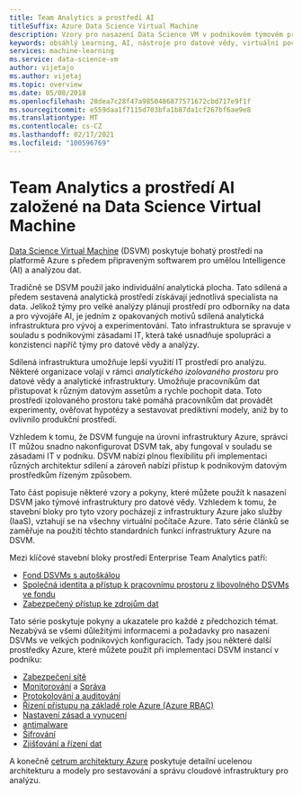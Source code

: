 ```yaml
---
title: Team Analytics a prostředí AI
titleSuffix: Azure Data Science Virtual Machine
description: Vzory pro nasazení Data Science VM v podnikovém týmovém prostředí.
keywords: obsáhlý Learning, AI, nástroje pro datové vědy, virtuální počítač pro datové vědy, geoprostorové analýzy, vědecké zpracování týmových dat
services: machine-learning
ms.service: data-science-vm
author: vijetajo
ms.author: vijetaj
ms.topic: overview
ms.date: 05/08/2018
ms.openlocfilehash: 28dea7c28f47a9850486877571672cbd717e9f1f
ms.sourcegitcommit: e559daa1f7115d703bfa1b87da1cf267bf6ae9e8
ms.translationtype: MT
ms.contentlocale: cs-CZ
ms.lasthandoff: 02/17/2021
ms.locfileid: "100596769"
---
```

# <a name="data-science-virtual-machine-based-team-analytics-and-ai-environment"></a>Team Analytics a prostředí AI založené na Data Science Virtual Machine 
[Data Science Virtual Machine](overview.md) (DSVM) poskytuje bohatý prostředí na platformě Azure s předem připraveným softwarem pro umělou Intelligence (AI) a analýzou dat.

Tradičně se DSVM použil jako individuální analytická plocha. Tato sdílená a předem sestavená analytická prostředí získávají jednotlivá specialista na data. Jelikož týmy pro velké analýzy plánují prostředí pro odborníky na data a pro vývojáře AI, je jedním z opakovaných motivů sdílená analytická infrastruktura pro vývoj a experimentování. Tato infrastruktura se spravuje v souladu s podnikovými zásadami IT, která také usnadňuje spolupráci a konzistenci napříč týmy pro datové vědy a analýzy.

Sdílená infrastruktura umožňuje lepší využití IT prostředí pro analýzu. Některé organizace volají v rámci *analytického izolovaného prostoru* pro datové vědy a analytické infrastruktury. Umožňuje pracovníkům dat přistupovat k různým datovým assetům a rychle pochopit data. Toto prostředí izolovaného prostoru také pomáhá pracovníkům dat provádět experimenty, ověřovat hypotézy a sestavovat prediktivní modely, aniž by to ovlivnilo produkční prostředí.

Vzhledem k tomu, že DSVM funguje na úrovni infrastruktury Azure, správci IT můžou snadno nakonfigurovat DSVM tak, aby fungoval v souladu se zásadami IT v podniku. DSVM nabízí plnou flexibilitu při implementaci různých architektur sdílení a zároveň nabízí přístup k podnikovým datovým prostředkům řízeným způsobem.

Tato část popisuje některé vzory a pokyny, které můžete použít k nasazení DSVM jako týmové infrastruktury pro datové vědy. Vzhledem k tomu, že stavební bloky pro tyto vzory pocházejí z infrastruktury Azure jako služby (IaaS), vztahují se na všechny virtuální počítače Azure. Tato série článků se zaměřuje na použití těchto standardních funkcí infrastruktury Azure na DSVM.

Mezi klíčové stavební bloky prostředí Enterprise Team Analytics patří:

* [Fond DSVMs s autoškálou](dsvm-pools.md)
* [Společná identita a přístup k pracovnímu prostoru z libovolného DSVMs ve fondu](dsvm-common-identity.md)
* [Zabezpečený přístup ke zdrojům dat](dsvm-secure-access-keys.md)


Tato série poskytuje pokyny a ukazatele pro každé z předchozích témat. Nezabývá se všemi důležitými informacemi a požadavky pro nasazení DSVMs ve velkých podnikových konfiguracích. Tady jsou některé další prostředky Azure, které můžete použít při implementaci DSVM instancí v podniku:

* [Zabezpečení sítě](../../security/fundamentals/network-overview.md)
* [Monitorování](../../azure-monitor/vm/monitor-vm-azure.md) a [Správa](../../virtual-machines/maintenance-and-updates.md?bc=%2fazure%2fvirtual-machines%2fwindows%2fbreadcrumb%2ftoc.json%252c%2fazure%2fvirtual-machines%2fwindows%2fbreadcrumb%2ftoc.json&toc=%2fazure%2fvirtual-machines%2fwindows%2ftoc.json%253ftoc%253d%2fazure%2fvirtual-machines%2fwindows%2ftoc.json)
* [Protokolování a auditování](../../security/fundamentals/log-audit.md)
* [Řízení přístupu na základě role Azure (Azure RBAC)](../../role-based-access-control/overview.md)
* [Nastavení zásad a vynucení](../../governance/policy/overview.md)
* [antimalware](../../security/fundamentals/antimalware.md)
* [Šifrování](../../virtual-machines/windows/disk-encryption-overview.md)
* [Zjišťování a řízení dat](../../data-catalog/index.yml)

A konečně [cetrum architektury Azure](/azure/architecture/) poskytuje detailní ucelenou architekturu a modely pro sestavování a správu cloudové infrastruktury pro analýzu.